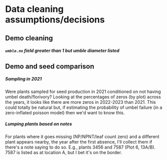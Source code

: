 # Data cleaning assumptions/decisions

## Demo cleaning

##### `umble.no` field greater than 1 but umble diameter listed

## Demo and seed comparison

##### Sampling in 2021

Were plants sampled for seed production in 2021 conditioned on not having umbel death/florivory? Looking at the percentages of zeros (by plot) across the years, it looks like there are more zeros in 2022-2023 than 2021. This could totally be natural but, if estimating the probability of umbel failure (in a zero-inflated poisson model) then we'd want to know this. 

##### Lumping plants based on notes

For plants where it goes missing (NP/NPNT/leaf count zero) and a different plant appears nearby, the year after the first absence, I'll collect them if there's a note saying to do so. E.g., plants 3456 and 7587 (Plot 6, 13A/B). 7587 is listed as at location A, but I bet it's on the border.
